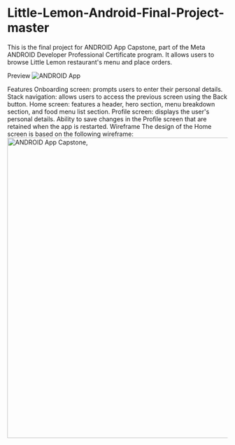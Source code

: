 # Little-Lemon-Android-Final-Project-master
This is the final project for ANDROID App Capstone, part of the Meta ANDROID Developer Professional Certificate program. It allows users to browse Little Lemon restaurant's menu and place orders.

Preview
![ANDROID App](https://github.com/johantbueno/Little-Lemon-Android-Final-Project-master/assets/109690188/00ad32bd-f341-4c02-9ec4-9e2ebbac8c34)

Features
Onboarding screen: prompts users to enter their personal details.
Stack navigation: allows users to access the previous screen using the Back button.
Home screen: features a header, hero section, menu breakdown section, and food menu list section.
Profile screen: displays the user's personal details.
Ability to save changes in the Profile screen that are retained when the app is restarted.
Wireframe
The design of the Home screen is based on the following wireframe: 
<img width="686" alt="ANDROID App Capstone," src="https://github.com/johantbueno/Little-Lemon-Android-Final-Project-master/assets/109690188/79af1ac6-5d55-4b85-be9e-f5e62a1c4cec">
